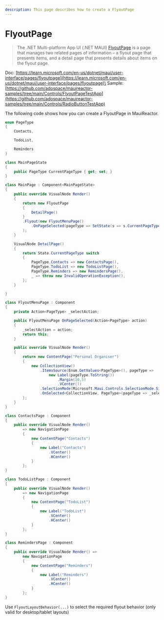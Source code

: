 ```yaml
---
description: This page describes how to create a FlyoutPage
---
```


# FlyoutPage

> The .NET Multi-platform App UI (.NET MAUI) [FlyoutPage](https://learn.microsoft.com/en-us/dotnet/api/microsoft.maui.controls.flyoutpage) is a page that manages two related pages of information – a flyout page that presents items, and a detail page that presents details about items on the flyout page.

Doc: [https://learn.microsoft.com/en-us/dotnet/maui/user-interface/pages/flyoutpage](https://learn.microsoft.com/en-us/dotnet/maui/user-interface/pages/flyoutpage)\
Sample: [https://github.com/adospace/mauireactor-samples/tree/main/Controls/FlyoutPageTestApp](https://github.com/adospace/mauireactor-samples/tree/main/Controls/RadioButtonTestApp)

The following code shows how you can create a FlyoutPage in MauiReactor.&#x20;

```csharp
enum PageType
{
    Contacts,

    TodoList,

    Reminders
}

class MainPageState
{
    public PageType CurrentPageType { get; set; }
}

class MainPage : Component<MainPageState>
{
    public override VisualNode Render()
    {
        return new FlyoutPage
        {
            DetailPage()
        }
        .Flyout(new FlyoutMenuPage()
            .OnPageSelected(pageType => SetState(s => s.CurrentPageType = pageType))
        );
    }

    VisualNode DetailPage()
    {
        return State.CurrentPageType switch
        {
            PageType.Contacts => new ContactsPage(),
            PageType.TodoList => new TodoListPage(),
            PageType.Reminders => new RemindersPage(),
            _ => throw new InvalidOperationException(),
        };
    }

}

class FlyoutMenuPage : Component
{
    private Action<PageType> _selectAction;

    public FlyoutMenuPage OnPageSelected(Action<PageType> action)
    {
        _selectAction = action;
        return this;
    }

    public override VisualNode Render()
    {
        return new ContentPage("Personal Organiser")
        {
            new CollectionView()
                .ItemsSource(Enum.GetValues<PageType>(), pageType =>
                    new Label(pageType.ToString())
                        .Margin(10,5)
                        .VCenter())
                .SelectionMode(Microsoft.Maui.Controls.SelectionMode.Single)
                .OnSelected<CollectionView, PageType>(pageType => _selectAction?.Invoke(pageType))
        };
    }
}

class ContactsPage : Component
{
    public override VisualNode Render()
        => new NavigationPage
        {
            new ContentPage("Contacts")
            {
                new Label("Contacts")
                    .VCenter()
                    .HCenter()
            }
        };
}

class TodoListPage : Component
{
    public override VisualNode Render()
        => new NavigationPage
        {
            new ContentPage("TodoList")
            {
                new Label("TodoList")
                    .VCenter()
                    .HCenter()
            }
        };
}

class RemindersPage : Component
{
    public override VisualNode Render() =>
        new NavigationPage
        {
            new ContentPage("Reminders")
            {
                new Label("Reminders")
                    .VCenter()
                    .HCenter()
            }
        };
}

```

Use `FlyoutLayoutBehavior(...)` to select the required flyout behavior (only valid for desktop/tablet layouts)
